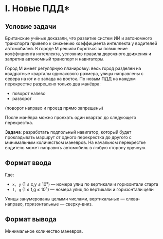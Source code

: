 # I. Новые ПДД*

## Условие задачи

Британские учёные доказали, что развитие систем ИИ и автономного транспорта привело к снижению коэффициента интеллекта у водителей автомобилей. В городе М решили бороться за повышение коэффициента интеллекта, усложнив правила дорожного движения и запретив автономный транспорт и навигаторы.

Город М имеет регулярную планировку: весь город разделен на квадратные кварталы одинакового размера, улицы направлены с севера на юг и с запада на восток. По новым ПДД на каждом перекрестке разрешено только два манёвра:
- поворот налево
- разворот

(поворот направо и проезд прямо запрещены)

После манёвра можно проехать один квартал до следующего перекрестка.

**Задача**: разработать подпольный навигатор, который будет прокладывать маршрут от одного перекрестка до другого с минимальным количеством маневров. На начальном перекрестке водитель может направить автомобиль в любую сторону вручную.

## Формат ввода
Где:
- `x, y` (1 ≤ x,y ≤ 10⁹) — номера улиц по вертикали и горизонтали старта
- `f, g` (1 ≤ f,g ≤ 10⁹) — номера улиц по вертикали и горизонтали цели

Улицы занумерованы целыми числами, вертикальные — слева-направо, горизонтальные — сверху-вниз.

## Формат вывода
Минимальное количество маневров.
